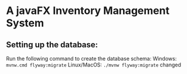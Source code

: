 # A javaFX Inventory Management System


## Setting up the database:
Run the following command to create the database schema:
Windows: ```mvnw.cmd flyway:migrate```
Linux/MacOS: ```./mvnw flyway:migrate```
changed

